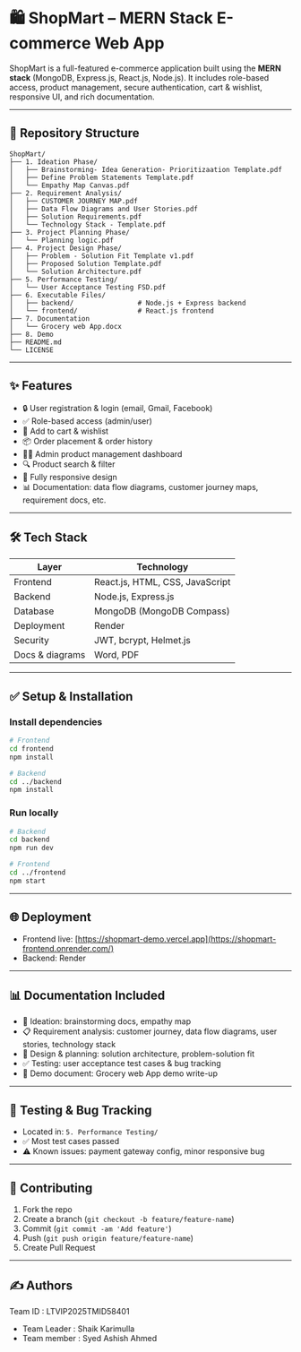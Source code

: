 # 🛍️ ShopMart – MERN Stack E-commerce Web App

ShopMart is a full-featured e-commerce application built using the **MERN stack** (MongoDB, Express.js, React.js, Node.js). It includes role-based access, product management, secure authentication, cart & wishlist, responsive UI, and rich documentation.

---

## 📂 Repository Structure

```plaintext
ShopMart/
├── 1. Ideation Phase/
│   ├── Brainstorming- Idea Generation- Prioritizaation Template.pdf
│   ├── Define Problem Statements Template.pdf
│   └── Empathy Map Canvas.pdf
├── 2. Requirement Analysis/
│   ├── CUSTOMER JOURNEY MAP.pdf
│   ├── Data Flow Diagrams and User Stories.pdf
│   ├── Solution Requirements.pdf
│   └── Technology Stack - Template.pdf
├── 3. Project Planning Phase/
│   └── Planning logic.pdf
├── 4. Project Design Phase/
│   ├── Problem - Solution Fit Template v1.pdf
│   ├── Proposed Solution Template.pdf
│   └── Solution Architecture.pdf
├── 5. Performance Testing/
│   └── User Acceptance Testing FSD.pdf
├── 6. Executable Files/
│   ├── backend/                # Node.js + Express backend
│   └── frontend/               # React.js frontend
├── 7. Documentation
│   └── Grocery web App.docx
├── 8. Demo
├── README.md
└── LICENSE
```

---

## ✨ Features

* 🔒 User registration & login (email, Gmail, Facebook)
* ✅ Role-based access (admin/user)
* 🛒 Add to cart & wishlist
* 📦 Order placement & order history
* 🧑‍💼 Admin product management dashboard
* 🔍 Product search & filter
* 📱 Fully responsive design
* 📊 Documentation: data flow diagrams, customer journey maps, requirement docs, etc.

---

## 🛠 Tech Stack

| Layer           | Technology                      |
| --------------- | ------------------------------- |
| Frontend        | React.js, HTML, CSS, JavaScript |
| Backend         | Node.js, Express.js             |
| Database        | MongoDB (MongoDB Compass)         |
| Deployment      | Render                 |
| Security        | JWT, bcrypt, Helmet.js          |
| Docs & diagrams | Word, PDF      |

---

## ✅ Setup & Installation

### Install dependencies

```bash
# Frontend
cd frontend
npm install

# Backend
cd ../backend
npm install
```

### Run locally

```bash
# Backend
cd backend
npm run dev

# Frontend
cd ../frontend
npm start
```

---

## 🌐 Deployment

* Frontend live: [https://shopmart-demo.vercel.app](https://shopmart-frontend.onrender.com/)
* Backend: Render

---

## 📊 Documentation Included

* 🧠 Ideation: brainstorming docs, empathy map
* 📋 Requirement analysis: customer journey, data flow diagrams, user stories, technology stack
* 📐 Design & planning: solution architecture, problem-solution fit
* ✅ Testing: user acceptance test cases & bug tracking
* 📄 Demo document: Grocery web App demo write-up

---

## 🧪 Testing & Bug Tracking

* Located in: `5. Performance Testing/`
* ✅ Most test cases passed
* ⚠️ Known issues: payment gateway config, minor responsive bug

---

## 🤝 Contributing

1. Fork the repo
2. Create a branch (`git checkout -b feature/feature-name`)
3. Commit (`git commit -am 'Add feature'`)
4. Push (`git push origin feature/feature-name`)
5. Create Pull Request

---

## ✍️ Authors

Team ID : LTVIP2025TMID58401
- Team Leader : Shaik Karimulla
- Team member : Syed Ashish Ahmed

